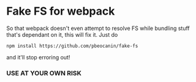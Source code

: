 # Fake FS for webpack

So that webpack doesn't even attempt to resolve FS while bundling stuff that's dependant on it, this will fix it. Just do

`npm install https://github.com/pbeocanin/fake-fs` 

and it'll stop erroring out!

### USE AT YOUR OWN RISK
